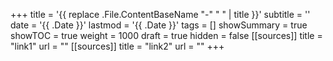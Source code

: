 +++
title       = '{{ replace .File.ContentBaseName "-" " " | title }}'
subtitle    = ''
date        = '{{ .Date }}'
lastmod     = '{{ .Date }}'
tags        = []
showSummary = true
showTOC     = true
weight      = 1000
draft       = true
hidden      = false
[[sources]]
title       = "link1"
url         = ""
[[sources]]
title       = "link2"
url         = ""
+++
